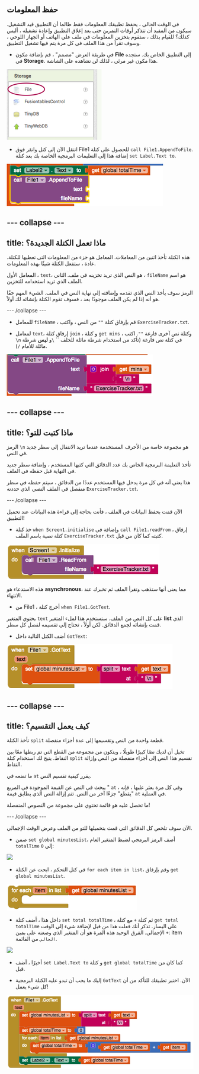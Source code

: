 ## حفظ المعلومات

في الوقت الحالي ، يحفظ تطبيقك المعلومات فقط طالما أن التطبيق قيد التشغيل. سيكون من المفيد أن تتذكر أوقات التمرين حتى بعد إغلاق التطبيق وإعادة تشغيله ، أليس كذلك؟ للقيام بذلك ، ستقوم بتخزين المعلومات في ملف على الهاتف أو الجهاز اللوحي ، وسوف تقرأ من هذا الملف في كل مرة يتم فيها تشغيل التطبيق.

+ في طريقة العرض "مصمم" ، قم بإضافة مكون **File** إلى التطبيق الخاص بك. ستجده في **Storage**. هذا مكون غير مرئي ، لذلك لن تشاهده على الشاشة.

![](images/s5StorageFile.png)

+ انتقل الآن إلى كتل وانقر فوق File1 للحصول على كتلة `call File1.AppendToFile`. إضافة هذا إلى التعليمات البرمجية الخاصة بك بعد كتلة `set Label.Text to`.

![](images/s5AppendToFile.png)


--- collapse ---
---
title: ماذا تعمل الكتلة الجديدة؟
---

هذه الكتلة تأخذ اثنين من المعاملات. المعامل هو جزء من المعلومات التي تعطيها للكتلة. عادة ، ستفعل الكتلة شيئًا بهذه المعلومات.

المعامل الأول ، `text`، هو النص الذي تريد تخزينه في ملف. الثاني ، `fileName` هو اسم الملف الذي تريد استخدامه للتخزين.

الرمز سوف يأخذ النص الذي تقدمه وإضافته إلى نهاية النص في الملف. الشيء المهم حقًا هو أنه إذا لم يكن الملف موجودًا بعد ، فسوف تقوم الكتلة بإنشائه لك أولاً.

--- /collapse ---

+ للمعامل `fileName` ، قم بإرفاق كتلة `""` من النص ، واكتب `ExerciseTracker.txt`.

+ لمعامل `text`، إرفاق كتلة `join` ، و كتلة `get mins` ، وكتلة نص آخرى فارغة `""`. اكتب `\n` في كتلة نص فارغة (تأكد من استخدام شرطة مائلة للخلف `` `\`و **ليس** شرطة مائلة للأمام `/`).

![](images/s5JoinMinsNewline.png)

--- collapse ---
---
title: ماذا كتبت للتو؟
---

الرمز `\n` هو مجموعة خاصة من الأحرف المستخدمة عندما تريد الانتقال إلى سطر جديد في النص.

تأخذ التعليمة البرمجية الخاص بك عدد الدقائق التي كتبها المستخدم ، وإضافة سطر جديد في النهاية قبل حفظه في الملف.

هذا يعني أنه في كل مرة يدخل فيها المستخدم عددًا من الدقائق ، سيتم حفظه في سطر منفصل في الملف النصي الذي حددته `ExerciseTracker.txt`.

--- /collapse ---

الآن قمت بحفظ البيانات في الملف ، فأنت بحاجة إلى قراءة هذه البيانات عند تحميل التطبيق!

+ خذ كتلة `when Screen1.initialise` وإضافة في `call File1.readFrom` ، إرفاق كتلة نصية باسم الملف `ExerciseTracker.txt` كتبته كما كان من قبل.

![](images/s5ScreenInit.png)

هذه الاستدعاء هو **asynchronous**، مما يعني أنها ستذهب وتقرأ الملف ثم تخبرك عند الانتهاء.

+ من File1 ، أخرج كتلة `when File1.GotText`.

يحتوي المتغير `text` على كل النص من الملف. ستستخدم هذا لملء المتغير **list** الذي قمت بإنشائه لجمع الدقائق. لكن أولاً ، تحتاج إلى تقسيمه لفصل كل سطر.

+ أضف الكتل التالية داخل `GotText`:

![](images/s5GotTextSplit.png)

--- collapse ---
---
title: كيف يعمل التقسيم؟
---

تأخذ الكتلة `split` قطعة واحدة من النص وتقسيمها إلى عدة أجزاء منفصلة.

تخيل أن لديك نصًا كبيرًا طويلًا ، ويتكون من مجموعة من القطع التي تم ربطها معًا بين النقاط. يتيح لك استخدام كتلة `split` تقسيم هذا النص إلى أجزاء منفصلة من النص وإزالة النقاط.

ما تضعه في `at` يقرر كيفية تقسيم النص.

يبحث في النص عن القيمة الموجودة في المربع " `at` ، وفي كل مرة يعثر عليها ، فإنه "يقطع" جزءًا آخر من النص. تتم إزالة النص الذي يطابق قيمة `at` في العملية.

ما تحصل عليه هو قائمة تحتوي على مجموعة من النصوص المنفصلة!

--- /collapse ---

الآن سوف تلخص كل الدقائق التي قمت بتحميلها للتو من الملف وعرض الوقت الإجمالي.

+ ضمن `set global minutesList`، أضف الرمز البرمجي لضبط المتغير العام `totalTime` إلى `0`:

![](images.s5SetTotalZero.png)

+ في كتل التحكم ، ابحث عن الكتلة `for each item in list`، وقم بإرفاق `get global minutesList`.

![](images/s5ForEach.png)

+ داخل هذا ، أضف كتلة `set total totalTime` ، ثم كتلة `+` مع كتلة `get total totalTime` على اليسار. تذكر أنك فعلت هذا من قبل لإضافة شيء إلى الوقت الإجمالي. الفرق الوحيد هذه المرة هو أن المتغير الذي وضعته على يمين `+`: item `الحالي` من القائمة.

![](images.s5ForEachItemIterate.png)

+ أخيرًا ، أضف `set Label.Text to` و كتلة `get global totalTime` كما كان من قبل.

+ إليك ما يجب أن تبدو عليه الكتلة البرمجية `GotText` الآن. اختبر تطبيقك للتأكد من أن كل شيء يعمل!

![](images/s5GotTextAll.png)

